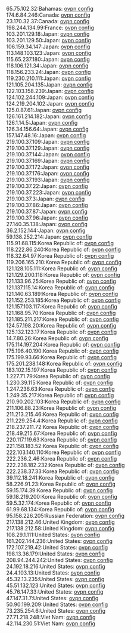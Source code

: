 65.75.102.32:Bahamas: [ovpn config](vpn/65_75_102_32.ovpn)  
174.6.84.246:Canada: [ovpn config](vpn/174_6_84_246.ovpn)  
23.170.32.37:Canada: [ovpn config](vpn/23_170_32_37.ovpn)  
198.244.134.99:France: [ovpn config](vpn/198_244_134_99.ovpn)  
103.201.129.18:Japan: [ovpn config](vpn/103_201_129_18.ovpn)  
103.201.129.50:Japan: [ovpn config](vpn/103_201_129_50.ovpn)  
106.159.34.147:Japan: [ovpn config](vpn/106_159_34_147.ovpn)  
113.148.103.123:Japan: [ovpn config](vpn/113_148_103_123.ovpn)  
115.65.237.180:Japan: [ovpn config](vpn/115_65_237_180.ovpn)  
118.106.121.34:Japan: [ovpn config](vpn/118_106_121_34.ovpn)  
118.156.233.24:Japan: [ovpn config](vpn/118_156_233_24.ovpn)  
119.230.210.111:Japan: [ovpn config](vpn/119_230_210_111.ovpn)  
121.105.204.135:Japan: [ovpn config](vpn/121_105_204_135.ovpn)  
122.103.158.239:Japan: [ovpn config](vpn/122_103_158_239.ovpn)  
124.102.244.109:Japan: [ovpn config](vpn/124_102_244_109.ovpn)  
124.219.204.102:Japan: [ovpn config](vpn/124_219_204_102.ovpn)  
125.0.87.61:Japan: [ovpn config](vpn/125_0_87_61.ovpn)  
126.161.214.182:Japan: [ovpn config](vpn/126_161_214_182.ovpn)  
126.1.14.5:Japan: [ovpn config](vpn/126_1_14_5.ovpn)  
126.34.156.64:Japan: [ovpn config](vpn/126_34_156_64.ovpn)  
157.147.48.16:Japan: [ovpn config](vpn/157_147_48_16.ovpn)  
219.100.37.109:Japan: [ovpn config](vpn/219_100_37_109.ovpn)  
219.100.37.129:Japan: [ovpn config](vpn/219_100_37_129.ovpn)  
219.100.37.144:Japan: [ovpn config](vpn/219_100_37_144.ovpn)  
219.100.37.169:Japan: [ovpn config](vpn/219_100_37_169.ovpn)  
219.100.37.172:Japan: [ovpn config](vpn/219_100_37_172.ovpn)  
219.100.37.176:Japan: [ovpn config](vpn/219_100_37_176.ovpn)  
219.100.37.193:Japan: [ovpn config](vpn/219_100_37_193.ovpn)  
219.100.37.22:Japan: [ovpn config](vpn/219_100_37_22.ovpn)  
219.100.37.223:Japan: [ovpn config](vpn/219_100_37_223.ovpn)  
219.100.37.3:Japan: [ovpn config](vpn/219_100_37_3.ovpn)  
219.100.37.86:Japan: [ovpn config](vpn/219_100_37_86.ovpn)  
219.100.37.87:Japan: [ovpn config](vpn/219_100_37_87.ovpn)  
219.100.37.96:Japan: [ovpn config](vpn/219_100_37_96.ovpn)  
27.140.35.138:Japan: [ovpn config](vpn/27_140_35_138.ovpn)  
36.2.152.144:Japan: [ovpn config](vpn/36_2_152_144.ovpn)  
59.138.252.214:Japan: [ovpn config](vpn/59_138_252_214.ovpn)  
115.91.68.115:Korea Republic of: [ovpn config](vpn/115_91_68_115.ovpn)  
118.222.86.240:Korea Republic of: [ovpn config](vpn/118_222_86_240.ovpn)  
118.32.64.97:Korea Republic of: [ovpn config](vpn/118_32_64_97.ovpn)  
119.206.165.210:Korea Republic of: [ovpn config](vpn/119_206_165_210.ovpn)  
121.128.105.111:Korea Republic of: [ovpn config](vpn/121_128_105_111.ovpn)  
121.129.200.118:Korea Republic of: [ovpn config](vpn/121_129_200_118.ovpn)  
121.133.96.25:Korea Republic of: [ovpn config](vpn/121_133_96_25.ovpn)  
121.137.115.14:Korea Republic of: [ovpn config](vpn/121_137_115_14.ovpn)  
121.140.63.189:Korea Republic of: [ovpn config](vpn/121_140_63_189.ovpn)  
121.152.253.185:Korea Republic of: [ovpn config](vpn/121_152_253_185.ovpn)  
121.157.103.117:Korea Republic of: [ovpn config](vpn/121_157_103_117.ovpn)  
121.168.95.70:Korea Republic of: [ovpn config](vpn/121_168_95_70.ovpn)  
121.185.211.217:Korea Republic of: [ovpn config](vpn/121_185_211_217.ovpn)  
124.57.198.20:Korea Republic of: [ovpn config](vpn/124_57_198_20.ovpn)  
125.132.123.17:Korea Republic of: [ovpn config](vpn/125_132_123_17.ovpn)  
14.7.80.26:Korea Republic of: [ovpn config](vpn/14_7_80_26.ovpn)  
175.114.197.204:Korea Republic of: [ovpn config](vpn/175_114_197_204.ovpn)  
175.196.40.190:Korea Republic of: [ovpn config](vpn/175_196_40_190.ovpn)  
175.199.93.66:Korea Republic of: [ovpn config](vpn/175_199_93_66.ovpn)  
175.201.238.148:Korea Republic of: [ovpn config](vpn/175_201_238_148.ovpn)  
183.102.15.197:Korea Republic of: [ovpn config](vpn/183_102_15_197.ovpn)  
1.227.71.79:Korea Republic of: [ovpn config](vpn/1_227_71_79.ovpn)  
1.230.39.115:Korea Republic of: [ovpn config](vpn/1_230_39_115.ovpn)  
1.247.236.63:Korea Republic of: [ovpn config](vpn/1_247_236_63.ovpn)  
1.249.35.217:Korea Republic of: [ovpn config](vpn/1_249_35_217.ovpn)  
210.90.202.103:Korea Republic of: [ovpn config](vpn/210_90_202_103.ovpn)  
211.106.88.23:Korea Republic of: [ovpn config](vpn/211_106_88_23.ovpn)  
211.213.215.46:Korea Republic of: [ovpn config](vpn/211_213_215_46.ovpn)  
211.229.254.4:Korea Republic of: [ovpn config](vpn/211_229_254_4.ovpn)  
218.237.211.72:Korea Republic of: [ovpn config](vpn/218_237_211_72.ovpn)  
218.49.215.67:Korea Republic of: [ovpn config](vpn/218_49_215_67.ovpn)  
220.117.119.63:Korea Republic of: [ovpn config](vpn/220_117_119_63.ovpn)  
221.158.183.52:Korea Republic of: [ovpn config](vpn/221_158_183_52.ovpn)  
222.103.140.110:Korea Republic of: [ovpn config](vpn/222_103_140_110.ovpn)  
222.236.2.46:Korea Republic of: [ovpn config](vpn/222_236_2_46.ovpn)  
222.238.182.232:Korea Republic of: [ovpn config](vpn/222_238_182_232.ovpn)  
222.238.37.33:Korea Republic of: [ovpn config](vpn/222_238_37_33.ovpn)  
39.112.18.241:Korea Republic of: [ovpn config](vpn/39_112_18_241.ovpn)  
58.226.91.23:Korea Republic of: [ovpn config](vpn/58_226_91_23.ovpn)  
59.15.174.39:Korea Republic of: [ovpn config](vpn/59_15_174_39.ovpn)  
59.18.219.200:Korea Republic of: [ovpn config](vpn/59_18_219_200.ovpn)  
59.5.32.174:Korea Republic of: [ovpn config](vpn/59_5_32_174.ovpn)  
61.99.68.134:Korea Republic of: [ovpn config](vpn/61_99_68_134.ovpn)  
95.158.226.205:Russian Federation: [ovpn config](vpn/95_158_226_205.ovpn)  
217.138.212.46:United Kingdom: [ovpn config](vpn/217_138_212_46.ovpn)  
217.138.212.58:United Kingdom: [ovpn config](vpn/217_138_212_58.ovpn)  
108.29.1.111:United States: [ovpn config](vpn/108_29_1_111.ovpn)  
161.202.144.236:United States: [ovpn config](vpn/161_202_144_236.ovpn)  
172.107.219.42:United States: [ovpn config](vpn/172_107_219_42.ovpn)  
198.13.36.179:United States: [ovpn config](vpn/198_13_36_179.ovpn)  
208.94.244.242:United States: [ovpn config](vpn/208_94_244_242.ovpn)  
24.192.18.216:United States: [ovpn config](vpn/24_192_18_216.ovpn)  
24.4.103.13:United States: [ovpn config](vpn/24_4_103_13.ovpn)  
45.32.13.235:United States: [ovpn config](vpn/45_32_13_235.ovpn)  
45.51.132.123:United States: [ovpn config](vpn/45_51_132_123.ovpn)  
45.76.147.33:United States: [ovpn config](vpn/45_76_147_33.ovpn)  
47.147.31.7:United States: [ovpn config](vpn/47_147_31_7.ovpn)  
50.90.199.209:United States: [ovpn config](vpn/50_90_199_209.ovpn)  
73.235.254.6:United States: [ovpn config](vpn/73_235_254_6.ovpn)  
27.71.218.248:Viet Nam: [ovpn config](vpn/27_71_218_248.ovpn)  
42.114.230.51:Viet Nam: [ovpn config](vpn/42_114_230_51.ovpn)  
